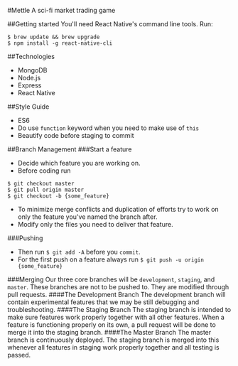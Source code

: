 #Mettle
A sci-fi market trading game

##Getting started
You'll need React Native's command line tools. Run:
```
$ brew update && brew upgrade
$ npm install -g react-native-cli
```

##Technologies
- MongoDB
- Node.js
- Express
- React Native

##Style Guide
- ES6
- Do use `function` keyword when you need to make use of `this`
- Beautify code before staging to commit

##Branch Management
###Start a feature
- Decide which feature you are working on.
- Before coding run
```
$ git checkout master
$ git pull origin master
$ git checkout -b {some_feature}
```
- To minimize merge conflicts and duplication of efforts try to work on only the
feature you've named the branch after.
- Modify only the files you need to deliver that feature.

###Pushing
- Then run `$ git add -A` before you `commit`.
- For the first push on a feature always run `$ git push -u origin {some_feature}`

###Merging
Our three core branches will be `development`, `staging`, and `master`. These
branches are not to be pushed to. They are modified through pull requests.
####The Development Branch
The development branch will contain experimental features that we may be still debugging
and troubleshooting.
####The Staging Branch
The staging branch is intended to make sure features work properly together with
all other features. When a feature is functioning properly on its own, a pull
request will be done to merge it into the staging branch.
####The Master Branch
The master branch is continuously deployed. The staging branch is merged into
this whenever all features in staging work properly together and all testing is
passed.
